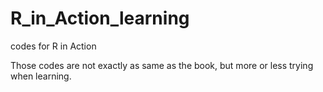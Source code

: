 # R_in_Action_learning
codes for R in Action

Those codes are not exactly as same as the book, but more or less trying when learning.